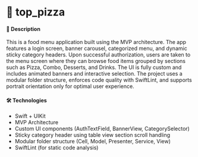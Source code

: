 # 🍕 top_pizza

#### 📝 **Description**

This is a food menu application built using the MVP architecture. The app features a login screen, banner carousel, categorized menu, and dynamic sticky category headers. Upon successful authorization, users are taken to the menu screen where they can browse food items grouped by sections such as Pizza, Combo, Desserts, and Drinks. The UI is fully custom and includes animated banners and interactive selection. The project uses a modular folder structure, enforces code quality with SwiftLint, and supports portrait orientation only for optimal user experience.

#### 🛠 **Technologies**

* Swift + UIKit
* MVP Architecture
* Custom UI components (AuthTextField, BannerView, CategorySelector)
* Sticky category header using table view section scroll handling
* Modular folder structure (Cell, Model, Presenter, Service, View)
* SwiftLint (for static code analysis)
